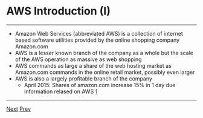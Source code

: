 # AWS Introduction (I)
*** 

* Amazon Web Services (abbreviated AWS) is a collection of internet based software utilities provided by the online shopping company Amazon.com
* AWS is a lesser known branch of the company as a whole but the scale of the AWS operation as massive as web shopping
* AWS commands as large a share of the web hosting market as Amazon.com commands in the online retail market, possibly even larger
* AWS is also a largely profitable branch of the company
	* April 2015: Shares of amazon.com increase 15% in 1 day due information relased on AWS [1](https://github.com/AustinCerny/CSCI582_Presentation4/blob/master/sources.md)



***   
[Next](https://github.com/AustinCerny/CSCI582_Presentation4/blob/master/slide04.md)
[Prev](https://github.com/AustinCerny/CSCI582_Presentation4/blob/master/slide02.md)
